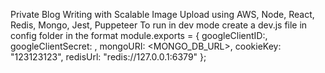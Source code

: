 Private Blog Writing with Scalable Image Upload using AWS, Node, React, Redis, Mongo, Jest, Puppeteer
To run in dev mode create a dev.js file in config folder in the format
module.exports = {
  googleClientID:<GoogleID>,
  googleClientSecret: <Google Secret>,
  mongoURI: <MONGO_DB_URL>,
  cookieKey: "123123123",
  redisUrl: "redis://127.0.0.1:6379"
};
